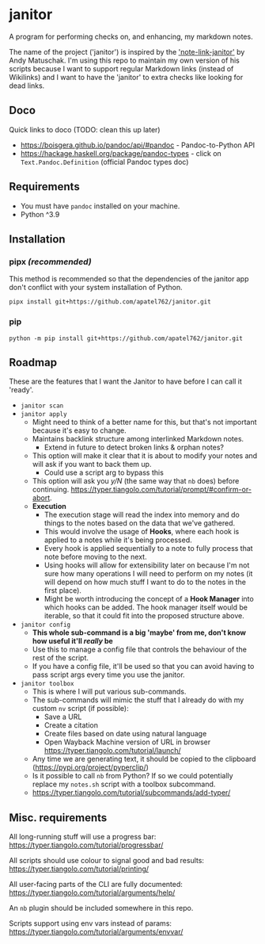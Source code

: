 # janitor

A program for performing checks on, and enhancing, my markdown notes.

The name of the project ('janitor') is inspired by the ['note-link-janitor'](https://github.com/andymatuschak/note-link-janitor) by Andy Matuschak. I'm using this repo to maintain my own version of his scripts because I want to support regular Markdown links (instead of Wikilinks) and I want to have the 'janitor' to extra checks like looking for dead links.

## Doco

Quick links to doco (TODO: clean this up later)

- <https://boisgera.github.io/pandoc/api/#pandoc> - Pandoc-to-Python API
- <https://hackage.haskell.org/package/pandoc-types> - click on `Text.Pandoc.Definition` (official Pandoc types doc)

## Requirements

- You must have `pandoc` installed on your machine.
- Python ^3.9

## Installation

### pipx *(recommended)*

This method is recommended so that the dependencies of the janitor app don't conflict with your system installation of Python.

```commandline
pipx install git+https://github.com/apatel762/janitor.git
```

### pip

```commandline
python -m pip install git+https://github.com/apatel762/janitor.git
```

## Roadmap

These are the features that I want the Janitor to have before I can call it 'ready'.

- `janitor scan`
- `janitor apply`
  - Might need to think of a better name for this, but that's not important because it's easy to change.
  - Maintains backlink structure among interlinked Markdown notes.
    - Extend in future to detect broken links & orphan notes?
  - This option will make it clear that it is about to modify your notes and will ask if you want to back them up.
    - Could use a script arg to bypass this
  - This option will ask you *y/N* (the same way that `nb` does) before continuing. <https://typer.tiangolo.com/tutorial/prompt/#confirm-or-abort>.
  - **Execution**
    - The execution stage will read the index into memory and do things to the notes based on the data that we've gathered.
    - This would involve the usage of **Hooks**, where each hook is applied to a notes while it's being processed.
    - Every hook is applied sequentially to a note to fully process that note before moving to the next.
    - Using hooks will allow for extensibility later on because I'm not sure how many operations I will need to perform on my notes (it will depend on how much stuff I want to do to the notes in the first place).
    - Might be worth introducing the concept of a **Hook Manager** into which hooks can be added. The hook manager itself would be iterable, so that it could fit into the proposed structure above.
- `janitor config`
  - **This whole sub-command is a big 'maybe' from me, don't know how useful it'll *really* be**
  - Use this to manage a config file that controls the behaviour of the rest of the script.
  - If you have a config file, it'll be used so that you can avoid having to pass script args every time you use the janitor.
- `janitor toolbox`
  - This is where I will put various sub-commands.
  - The sub-commands will mimic the stuff that I already do with my custom `nv` script (if possible):
    - Save a URL
    - Create a citation
    - Create files based on date using natural language
    - Open Wayback Machine version of URL in browser <https://typer.tiangolo.com/tutorial/launch/>
  - Any time we are generating text, it should be copied to the clipboard (<https://pypi.org/project/pyperclip/>)
  - Is it possible to call `nb` from Python? If so we could potentially replace my `notes.sh` script with a toolbox subcommand.
  - <https://typer.tiangolo.com/tutorial/subcommands/add-typer/>

## Misc. requirements

All long-running stuff will use a progress bar: <https://typer.tiangolo.com/tutorial/progressbar/>

All scripts should use colour to signal good and bad results: <https://typer.tiangolo.com/tutorial/printing/>

All user-facing parts of the CLI are fully documented: <https://typer.tiangolo.com/tutorial/arguments/help/>

An `nb` plugin should be included somewhere in this repo.

Scripts support using env vars instead of params: <https://typer.tiangolo.com/tutorial/arguments/envvar/>
